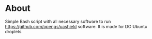 # About

Simple Bash script with all necessary software to run https://github.com/opengs/uashield software.
It is made for DO Ubuntu droplets
